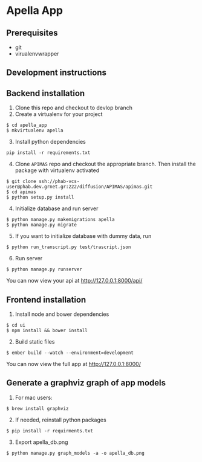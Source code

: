 Apella App 
==========

Prerequisites
------------
* git
* virualenvwrapper


Development instructions
------------------------

## Backend installation
1. Clone this repo and checkout to devlop branch
2. Create a virtualenv for your project
```
$ cd apella_app
$ mkvirtualenv apella
```
3. Install python dependencies
```
pip install -r requirements.txt
```
4. Clone `APIMAS` repo and checkout the appropriate branch.
Then install the package with virtualenv activated
```
$ git clone ssh://phab-vcs-user@phab.dev.grnet.gr:222/diffusion/APIMAS/apimas.git
$ cd apimas
$ python setup.py install

```

4. Initialize database and run server
```
$ python manage.py makemigrations apella
$ python manage.py migrate
```
5. If you want to initialize database with dummy data, run
```
$ python run_transcript.py test/trascript.json
```

6. Run server
```
$ python manage.py runserver
```
You can now view your api at http://127.0.0.1:8000/api/

## Frontend installation

1. Install node and bower dependencies
```
$ cd ui
$ npm install && bower install
```

2. Build static files
```
$ ember build --watch --environment=development
```

You can now view the full app at http://127.0.0.1:8000/



Generate a graphviz graph of app models
---------------------------------------

1. For mac users:
```
$ brew install graphviz
```
2. If needed, reinstall python packages
```
$ pip install -r requirments.txt
```
3. Export apella_db.png
```
$ python manage.py graph_models -a -o apella_db.png
```
